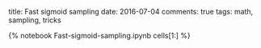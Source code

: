 title: Fast sigmoid sampling
date: 2016-07-04
comments: true
tags: math, sampling, tricks

{% notebook Fast-sigmoid-sampling.ipynb cells[1:] %}
